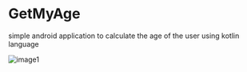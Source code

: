 # GetMyAge
simple android application to calculate the age of the user using kotlin language

![image1](https://user-images.githubusercontent.com/102627389/178732603-3b7c0ce2-7233-4115-b7fc-19e8d01bf9ab.png)
